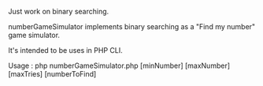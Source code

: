 Just work on binary searching.

numberGameSimulator implements binary searching as a "Find my number" game simulator.

It's intended to be uses in PHP CLI.

Usage :
php numberGameSimulator.php [minNumber] [maxNumber] [maxTries] [numberToFind]